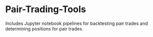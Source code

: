 # Pair-Trading-Tools
Includes Jupyter notebook pipelines for backtesting pair trades and determining positions for pair trades.
